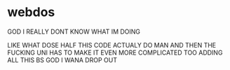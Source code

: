 # webdos
GOD I REALLY DONT KNOW WHAT IM DOING

LIKE WHAT DOSE HALF THIS CODE ACTUALY DO MAN
AND THEN THE FUCKING UNI HAS TO MAKE IT EVEN MORE COMPLICATED TOO ADDING ALL THIS BS
GOD I WANA DROP OUT
